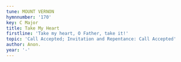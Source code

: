 ```yaml
---
tune: MOUNT VERNON
hymnnumber: '170'
key: C Major
title: Take My Heart
firstline: 'Take my heart, O Father, take it!'
topic: 'Call Accepted; Invitation and Repentance: Call Accepted'
author: Anon.
year: '-'
---
```

